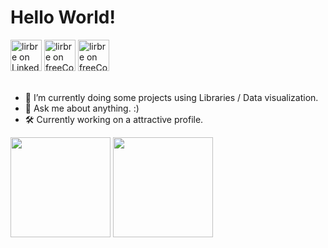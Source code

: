 <h1>Hello World!</h1>

<div align="left">
<a href="https://www.linkedin.com/in/lirbre/" target="_blank">
  <img alt="lirbre on LinkedIn" src="https://user-images.githubusercontent.com/86065449/133801317-9ced53f2-8cd3-45e3-a1aa-3ff5dfe2ba8a.png" style="width:50px"/></a>
<a href="https://www.freecodecamp.org/lirbre" target="_blank">
  <img alt="lirbre on freeCodeCamp" src="https://user-images.githubusercontent.com/86065449/132470389-831800ca-2502-44d6-886c-645ed2d4ec40.png" style="width:50px" /></a>
<a href="https://stackoverflow.com/users/16829903/breno-lira" target="_blank">
  <img alt="lirbre on freeCodeCamp" src="https://user-images.githubusercontent.com/86065449/133801175-5db0ca68-ac85-46b6-ac47-37e4f4c34105.png" style="width:50px" /></a>
</div>
  
<br>

- 🌱 I’m currently doing some projects using Libraries / Data visualization.
- 💬 Ask me about anything. :)
- 🛠 Currently working on a attractive profile.

<div>
  <a href="https://github.com/lirbre">
    <img height="160px" src="https://github-readme-stats.vercel.app/api?username=lirbre&show_icons=true&theme=graywhite&include_all_commits=true&count_private=true"/></a> 
     <a href="https://github.com/lirbre">
    <img height="160px" src="https://github-readme-stats.vercel.app/api/top-langs/?username=lirbre&layout=compact&langs_count=7&theme=graywhite"/></a> 
</div> 
